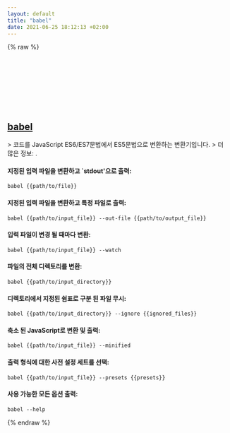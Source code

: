 ```yaml
---
layout: default
title: "babel"
date: 2021-06-25 18:12:13 +02:00
---
```

{% raw %}
<h2 id="babel">
  <a href="/ko/common/babel.html">babel</a> <a href="#babel"><svg class="icon">
    <use href="/assets/images/unicode_sprite.svg#link" />
  </svg></a>
</h2>
> 코드를 JavaScript ES6/ES7문법에서 ES5문법으로 변환하는 변환기입니다.
> 더 많은 정보: <https://babeljs.io/>.

#### 지정된 입력 파일을 변환하고 `stdout'으로 출력:
```shell
babel {{path/to/file}}
```
#### 지정된 입력 파일을 변환하고 특정 파일로 출력:
```shell
babel {{path/to/input_file}} --out-file {{path/to/output_file}}
```
#### 입력 파일이 변경 될 때마다 변환:
```shell
babel {{path/to/input_file}} --watch
```
#### 파일의 전체 디렉토리를 변환:
```shell
babel {{path/to/input_directory}}
```
#### 디렉토리에서 지정된 쉼표로 구분 된 파일 무시:
```shell
babel {{path/to/input_directory}} --ignore {{ignored_files}}
```
#### 축소 된 JavaScript로 변환 및 출력:
```shell
babel {{path/to/input_file}} --minified
```
#### 출력 형식에 대한 사전 설정 세트를 선택:
```shell
babel {{path/to/input_file}} --presets {{presets}}
```
#### 사용 가능한 모든 옵션 출력:
```shell
babel --help
```
{% endraw %}
